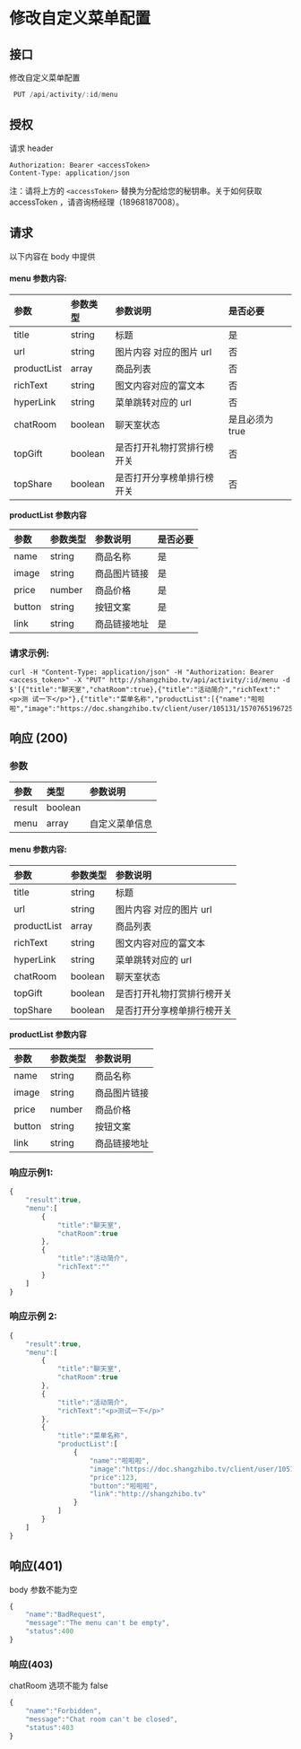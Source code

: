 # 修改自定义菜单配置

## 接口

修改自定义菜单配置

```javascript
 PUT /api/activity/:id/menu
```

## 授权

请求 header

```http
Authorization: Bearer <accessToken>
Content-Type: application/json
```

注：请将上方的 `<accessToken>` 替换为分配给您的秘钥串。关于如何获取 accessToken ，请咨询杨经理（18968187008）。

## 请求

以下内容在 body 中提供

#### menu 参数内容:

| 参数 | 参数类型 | 参数说明 | 是否必要 |
| :--- | :--- | :--- | :--- |
| title | string | 标题 | 是 |
| url | string | 图片内容 对应的图片 url | 否 |
| productList | array | 商品列表 | 否 |
| richText | string | 图文内容对应的富文本 | 否 |
| hyperLink | string | 菜单跳转对应的 url | 否 |
| chatRoom | boolean | 聊天室状态 | 是且必须为 true |
| topGift | boolean | 是否打开礼物打赏排行榜开关 | 否 |
| topShare | boolean | 是否打开分享榜单排行榜开关 | 否 |

**productList 参数内容**

| 参数 | 参数类型 | 参数说明 | 是否必要 |
| :--- | :--- | :--- | :--- |
| name | string | 商品名称 | 是 |
| image | string | 商品图片链接 | 是 |
| price | number | 商品价格 | 是 |
| button | string | 按钮文案 | 是 |
| link | string | 商品链接地址 | 是 |

### 请求示例:

```http
curl -H "Content-Type: application/json" -H "Authorization: Bearer <access_token>" -X "PUT" http://shangzhibo.tv/api/activity/:id/menu -d $'[{"title":"聊天室","chatRoom":true},{"title":"活动简介","richText":"<p>测 试一下</p>"},{"title":"菜单名称","productList":[{"name":"啦啦啦","image":"https://doc.shangzhibo.tv/client/user/105131/1570765196725/1570765196692_NorthernLightsandNoctilucentCloudsNASAAstronomyPictureoftheDay.jpg","price":12,"button":"LaLa","link":"http://shangzhibo.tv"}]}]'
```

## 响应 \(200\)

### 参数

| 参数 | 类型 | 参数说明 |
| :--- | :--- | :--- |
| result | boolean |  |
| menu | array | 自定义菜单信息 |

#### menu 参数内容:

| 参数 | 参数类型 | 参数说明 |
| :--- | :--- | :--- |
| title | string | 标题 |
| url | string | 图片内容 对应的图片 url |
| productList | array | 商品列表 |
| richText | string | 图文内容对应的富文本 |
| hyperLink | string | 菜单跳转对应的 url |
| chatRoom | boolean | 聊天室状态 |
| topGift | boolean | 是否打开礼物打赏排行榜开关 |
| topShare | boolean | 是否打开分享榜单排行榜开关 |

**productList 参数内容**

| 参数 | 参数类型 | 参数说明 |
| :--- | :--- | :--- |
| name | string | 商品名称 |
| image | string | 商品图片链接 |
| price | number | 商品价格 |
| button | string | 按钮文案 |
| link | string | 商品链接地址 |

### 响应示例1:

```javascript
{
    "result":true,
    "menu":[
        {
            "title":"聊天室",
            "chatRoom":true
        },
        {
            "title":"活动简介",
            "richText":""
        }
    ]
}
```

### 响应示例 2:

```javascript
{
    "result":true,
    "menu":[
        {
            "title":"聊天室",
            "chatRoom":true
        },
        {
            "title":"活动简介",
            "richText":"<p>测试一下</p>"
        },
        {
            "title":"菜单名称",
            "productList":[
                {
                    "name":"啦啦啦",
                    "image":"https://doc.shangzhibo.tv/client/user/105131/1570764238698/1570764238659_kumo.jpg",
                    "price":123,
                    "button":"啦啦啦",
                    "link":"http://shangzhibo.tv"
                }
            ]
        }
    ]
}
```

## 响应\(401\)

body 参数不能为空

```javascript
{
    "name":"BadRequest",
    "message":"The menu can't be empty",
    "status":400
}
```

### 响应\(403\)

chatRoom 选项不能为 false

```javascript
{
    "name":"Forbidden",
    "message":"Chat room can't be closed",
    "status":403
}
```

